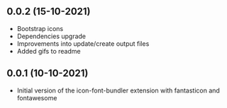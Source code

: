 ## 0.0.2 (15-10-2021)
- Bootstrap icons
- Dependencies upgrade
- Improvements into update/create output files
- Added gifs to readme

## 0.0.1 (10-10-2021)

- Initial version of the icon-font-bundler extension with fantasticon and fontawesome

